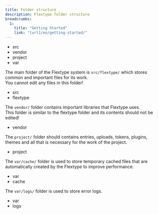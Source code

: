 ```yaml
---
title: Folder structure
description: Flextype folder structure
breadcrumbs:
  1:
    title: "Getting Started"
    link: "[url]/en/getting-started/"
---
```


<ul class="file-list">
    <li><i class="fas fa-folder"></i> src</li>
    <li><i class="fas fa-folder"></i> vendor</li>
    <li><i class="fas fa-folder"></i> project</li>
    <li><i class="fas fa-folder"></i> var</li>
</ul>

The main folder of the Flextype system is `src/flextype/` which stores common and important files for its work.  
You cannot edit any files in this folder!

<ul class="file-list">
    <li><i class="fas fa-folder"></i> src</li>
    <li class="file-list-level-2"><i class="fas fa-folder"></i> flextype</li>
</ul>

The `vendor/` folder contains important libraries that Flextype uses.  
This folder is similar to the flextype folder and its contents should not be edited!

<ul class="file-list">
    <li><i class="fas fa-folder"></i> vendor</li>
</ul>

The `project/` folder should contains entries, uploads, tokens, plugins, themes and all that is necessary for the work of the project.

<ul class="file-list">
    <li><i class="fas fa-folder"></i> project</li>
</ul>

The `var/cache/` folder is used to store temporary cached files that are automatically created by the Flextype to improve performance.

<ul class="file-list">
    <li><i class="fas fa-folder"></i> var</li>
    <li class="file-list-level-2"><i class="fas fa-folder"></i> cache</li>
</ul>

The `var/logs/` folder is used to store error logs.

<ul class="file-list">
    <li><i class="fas fa-folder"></i> var</li>
    <li class="file-list-level-2"><i class="fas fa-folder"></i> logs</li>
</ul>
